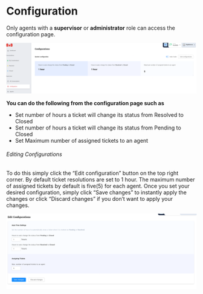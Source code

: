 # Configuration

Only agents with a **supervisor** or **administrator** role can access the configuration page.

![1600](../images/e5e4956-Config.png "Config.png")
  
**You can do the following from the configuration page such as**

* Set number of hours a ticket will change its status from Resolved to Closed
* Set number of hours a ticket will change its status from Pending to Closed
* Set Maximum number of assigned tickets to an agent

###### Editing Configurations

To do this simply click the “Edit configuration” button on the top right corner. By default ticket resolutions are set to 1 hour. The maximum number of assigned tickets by default is five(5) for each agent. Once you set your desired configuration, simply click “Save changes” to instantly apply the changes or click “Discard changes” if you don’t want to apply your changes.

![1600](../images/cbd02b1-agent_config.png "agent config.png")
